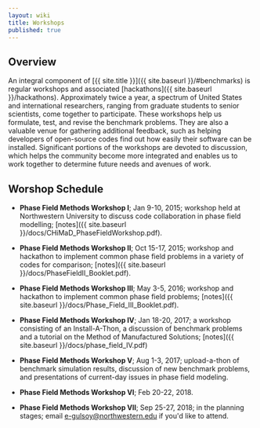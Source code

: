 ```yaml
---
layout: wiki
title: Workshops
published: true
---
```


## Overview

An integral component of [{{ site.title }}]({{ site.baseurl
}}/#benchmarks) is regular workshops and associated [hackathons]({{
site.baseurl }}/hackathons).  Approximately twice a year, a spectrum
of United States and international researchers, ranging from graduate
students to senior scientists, come together to participate. These
workshops help us formulate, test, and revise the benchmark
problems. They are also a valuable venue for gathering additional
feedback, such as helping developers of open-source codes find out how
easily their software can be installed. Significant portions of the
workshops are devoted to discussion, which helps the community become
more integrated and enables us to work together to determine future
needs and avenues of work.

## Worshop Schedule

 - **Phase Field Methods Workshop I**; Jan 9-10, 2015; workshop held at
   Northwestern University to discuss code collaboration in phase
   field modelling; [notes]({{ site.baseurl
   }}/docs/CHiMaD_PhaseFieldWorkshop.pdf).

 - **Phase Field Methods Workshop II**; Oct 15-17, 2015; workshop and
   hackathon to implement common phase field problems in a variety of
   codes for comparison; [notes]({{ site.baseurl
   }}/docs/PhaseFieldII_Booklet.pdf).

 - **Phase Field Methods Workshop III**; May 3-5, 2016; workshop and
   hackathon to implement common phase field problems; [notes]({{
   site.baseurl }}/docs/Phase_Field_III_Booklet.pdf).

 - **Phase Field Methods Workshop IV**; Jan 18-20, 2017; a workshop
   consisting of an Install-A-Thon, a discussion of benchmark problems
   and a tutorial on the Method of Manufactured Solutions; [notes]({{
   site.baseurl
   }}/docs/phase_field_IV.pdf)

 - **Phase Field Methods Workshop V**; Aug 1-3, 2017; upload-a-thon of
   benchmark simulation results, discussion of new benchmark problems,
   and presentations of current-day issues in phase field modeling.

 - **Phase Field Methods Workshop VI**; Feb 20-22, 2018.

 - **Phase Field Methods Workshop VII**; Sep 25-27, 2018; in the
   planning stages; email <e-gulsoy@northwestern.edu> if you'd like to
   attend.
